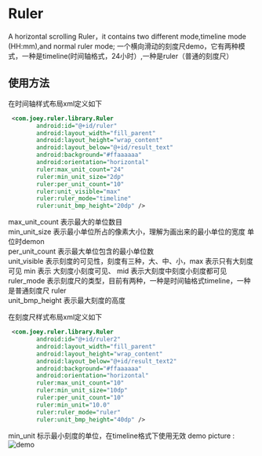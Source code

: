 # Ruler
A horizontal scrolling Ruler，it contains two different mode,timeline mode (HH:mm),and normal ruler mode;
一个横向滑动的刻度尺demo，它有两种模式，一种是timeline(时间轴格式，24小时）,一种是ruler（普通的刻度尺）

## 使用方法 
在时间轴样式布局xml定义如下 <br>
```XML
 <com.joey.ruler.library.Ruler
        android:id="@+id/ruler"
        android:layout_width="fill_parent"
        android:layout_height="wrap_content"
        android:layout_below="@+id/result_text"
        android:background="#ffaaaaaa"
        android:orientation="horizontal"
        ruler:max_unit_count="24"
        ruler:min_unit_size="2dp"
        ruler:per_unit_count="10"
        ruler:unit_visible="max"
        ruler:ruler_mode="timeline"
        ruler:unit_bmp_height="20dp" />
```
max_unit_count 表示最大的单位数目 <br>
min_unit_size 表示最小单位所占的像素大小，理解为画出来的最小单位的宽度 单位时demon <br>
per_unit_count 表示最大单位包含的最小单位数<br>
unit_visible 表示刻度的可见性，刻度有三种，大、中、小，max 表示只有大刻度可见 min 表示 大刻度小刻度可见、 mid 表示大刻度中刻度小刻度都可见<br>
ruler_mode 表示刻度尺的类型，目前有两种，一种是时间轴格式timeline，一种是普通刻度尺 ruler <br>
unit_bmp_height 表示最大刻度的高度<br>

在刻度尺样式布局xml定义如下 <br>
```XML
 <com.joey.ruler.library.Ruler
        android:id="@+id/ruler2"
        android:layout_width="fill_parent"
        android:layout_height="wrap_content"
        android:layout_below="@+id/result_text2"
        android:background="#ffaaaaaa"
        android:orientation="horizontal"
        ruler:max_unit_count="10"
        ruler:min_unit_size="10dp"
        ruler:per_unit_count="10"
        ruler:min_unit="10.0"
        ruler:ruler_mode="ruler"
        ruler:unit_bmp_height="40dp" />
```      
min_unit  标示最小刻度的单位，在timeline格式下使用无效
demo picture :
![demo](/shotcut.png)


